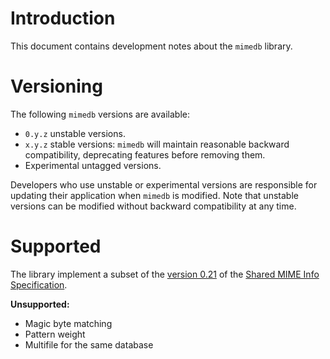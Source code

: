 # Introduction
This document contains development notes about the `mimedb` library.

# Versioning
The following `mimedb` versions are available:
- `0.y.z` unstable versions.
- `x.y.z` stable versions: `mimedb` will maintain reasonable backward
  compatibility, deprecating features before removing them.
- Experimental untagged versions.

Developers who use unstable or experimental versions are responsible for
updating their application when `mimedb` is modified. Note that
unstable versions can be modified without backward compatibility at any
time.

# Supported
The library implement a subset of the [version
0.21](https://specifications.freedesktop.org/shared-mime-info-spec/shared-mime-info-spec-0.21.html)
of the [Shared MIME Info
Specification](https://freedesktop.org/wiki/Specifications/shared-mime-info-spec/).

**Unsupported:**
- Magic byte matching
- Pattern weight
- Multifile for the same database


